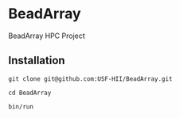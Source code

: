 # BeadArray

BeadArray HPC Project

## Installation

    git clone git@github.com:USF-HII/BeadArray.git 

    cd BeadArray

    bin/run
